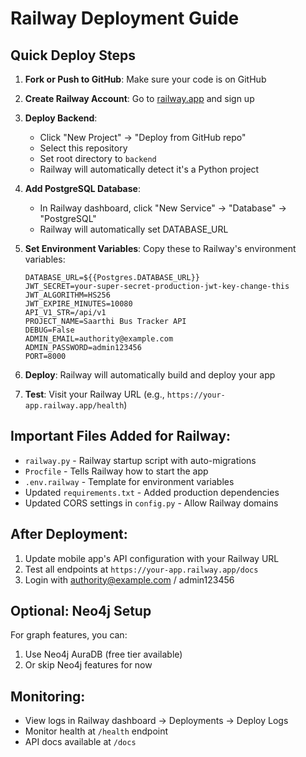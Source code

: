 # Railway Deployment Guide

## Quick Deploy Steps

1. **Fork or Push to GitHub**: Make sure your code is on GitHub

2. **Create Railway Account**: Go to [railway.app](https://railway.app) and sign up

3. **Deploy Backend**:
   - Click "New Project" → "Deploy from GitHub repo"
   - Select this repository
   - Set root directory to `backend`
   - Railway will automatically detect it's a Python project

4. **Add PostgreSQL Database**:
   - In Railway dashboard, click "New Service" → "Database" → "PostgreSQL"
   - Railway will automatically set DATABASE_URL

5. **Set Environment Variables**:
   Copy these to Railway's environment variables:
   ```
   DATABASE_URL=${{Postgres.DATABASE_URL}}
   JWT_SECRET=your-super-secret-production-jwt-key-change-this
   JWT_ALGORITHM=HS256
   JWT_EXPIRE_MINUTES=10080
   API_V1_STR=/api/v1
   PROJECT_NAME=Saarthi Bus Tracker API
   DEBUG=False
   ADMIN_EMAIL=authority@example.com
   ADMIN_PASSWORD=admin123456
   PORT=8000
   ```

6. **Deploy**: Railway will automatically build and deploy your app

7. **Test**: Visit your Railway URL (e.g., `https://your-app.railway.app/health`)

## Important Files Added for Railway:

- `railway.py` - Railway startup script with auto-migrations
- `Procfile` - Tells Railway how to start the app
- `.env.railway` - Template for environment variables
- Updated `requirements.txt` - Added production dependencies
- Updated CORS settings in `config.py` - Allow Railway domains

## After Deployment:

1. Update mobile app's API configuration with your Railway URL
2. Test all endpoints at `https://your-app.railway.app/docs`
3. Login with authority@example.com / admin123456

## Optional: Neo4j Setup

For graph features, you can:
1. Use Neo4j AuraDB (free tier available)
2. Or skip Neo4j features for now

## Monitoring:

- View logs in Railway dashboard → Deployments → Deploy Logs
- Monitor health at `/health` endpoint
- API docs available at `/docs`
